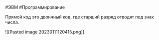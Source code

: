 #ЭВМ #Программирование 

Прямой код это двоичный код, где старший разряд отводят под знак числа.

![[Pasted image 20230111120415.png]]